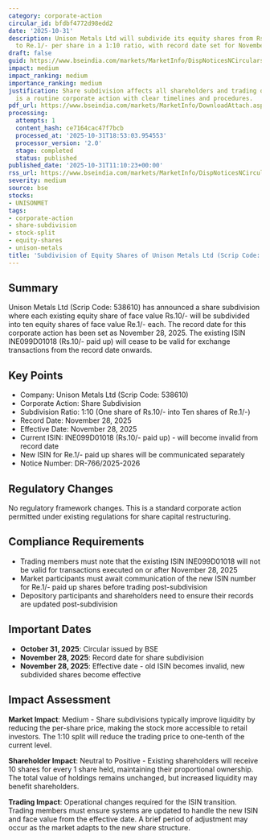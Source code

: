 ```yaml
---
category: corporate-action
circular_id: bfdbf4772d98edd2
date: '2025-10-31'
description: Unison Metals Ltd will subdivide its equity shares from Rs.10/- per share
  to Re.1/- per share in a 1:10 ratio, with record date set for November 28, 2025.
draft: false
guid: https://www.bseindia.com/markets/MarketInfo/DispNoticesNCirculars.aspx?Noticeid={FE9801D9-6ACD-4492-A475-E85CF5F8A3A7}&noticeno=20251031-13&dt=10/31/2025&icount=13&totcount=66&flag=0
impact: medium
impact_ranking: medium
importance_ranking: medium
justification: Share subdivision affects all shareholders and trading operations but
  is a routine corporate action with clear timelines and procedures.
pdf_url: https://www.bseindia.com/markets/MarketInfo/DownloadAttach.aspx?id=20251031-13&attachedId=
processing:
  attempts: 1
  content_hash: ce7164cac47f7bcb
  processed_at: '2025-10-31T18:53:03.954553'
  processor_version: '2.0'
  stage: completed
  status: published
published_date: '2025-10-31T11:10:23+00:00'
rss_url: https://www.bseindia.com/markets/MarketInfo/DispNoticesNCirculars.aspx?Noticeid={FE9801D9-6ACD-4492-A475-E85CF5F8A3A7}&noticeno=20251031-13&dt=10/31/2025&icount=13&totcount=66&flag=0
severity: medium
source: bse
stocks:
- UNISONMET
tags:
- corporate-action
- share-subdivision
- stock-split
- equity-shares
- unison-metals
title: 'Subdivision of Equity Shares of Unison Metals Ltd (Scrip Code: 538610)'
---
```


## Summary

Unison Metals Ltd (Scrip Code: 538610) has announced a share subdivision where each existing equity share of face value Rs.10/- will be subdivided into ten equity shares of face value Re.1/- each. The record date for this corporate action has been set as November 28, 2025. The existing ISIN INE099D01018 (Rs.10/- paid up) will cease to be valid for exchange transactions from the record date onwards.

## Key Points

- Company: Unison Metals Ltd (Scrip Code: 538610)
- Corporate Action: Share Subdivision
- Subdivision Ratio: 1:10 (One share of Rs.10/- into Ten shares of Re.1/-)
- Record Date: November 28, 2025
- Effective Date: November 28, 2025
- Current ISIN: INE099D01018 (Rs.10/- paid up) - will become invalid from record date
- New ISIN for Re.1/- paid up shares will be communicated separately
- Notice Number: DR-766/2025-2026

## Regulatory Changes

No regulatory framework changes. This is a standard corporate action permitted under existing regulations for share capital restructuring.

## Compliance Requirements

- Trading members must note that the existing ISIN INE099D01018 will not be valid for transactions executed on or after November 28, 2025
- Market participants must await communication of the new ISIN number for Re.1/- paid up shares before trading post-subdivision
- Depository participants and shareholders need to ensure their records are updated post-subdivision

## Important Dates

- **October 31, 2025**: Circular issued by BSE
- **November 28, 2025**: Record date for share subdivision
- **November 28, 2025**: Effective date - old ISIN becomes invalid, new subdivided shares become effective

## Impact Assessment

**Market Impact**: Medium - Share subdivisions typically improve liquidity by reducing the per-share price, making the stock more accessible to retail investors. The 1:10 split will reduce the trading price to one-tenth of the current level.

**Shareholder Impact**: Neutral to Positive - Existing shareholders will receive 10 shares for every 1 share held, maintaining their proportional ownership. The total value of holdings remains unchanged, but increased liquidity may benefit shareholders.

**Trading Impact**: Operational changes required for the ISIN transition. Trading members must ensure systems are updated to handle the new ISIN and face value from the effective date. A brief period of adjustment may occur as the market adapts to the new share structure.